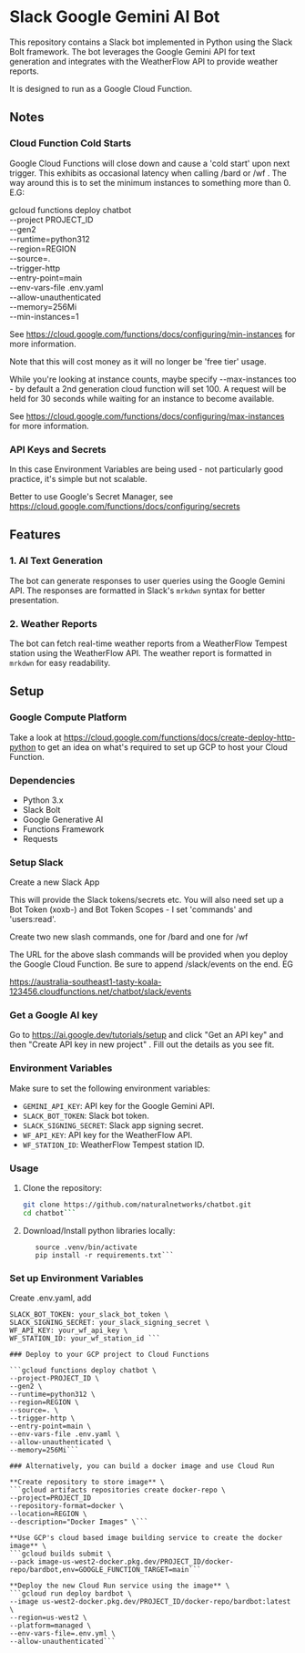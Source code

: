 # Slack Google Gemini AI Bot

This repository contains a Slack bot implemented in Python using the Slack Bolt framework. The bot leverages the Google Gemini API for text generation and integrates with the WeatherFlow API to provide weather reports. 

It is designed to run as a Google Cloud Function.

## Notes

### Cloud Function Cold Starts

Google Cloud Functions will close down and cause a 'cold start' upon next trigger. This exhibits as occasional latency when calling /bard or /wf . The way around this is to set the minimum instances to something more than 0. E.G:

gcloud functions deploy chatbot \
--project PROJECT_ID \
--gen2 \
--runtime=python312 \
--region=REGION \
--source=. \
--trigger-http \
--entry-point=main \
--env-vars-file .env.yaml \
--allow-unauthenticated \
--memory=256Mi \
--min-instances=1

See https://cloud.google.com/functions/docs/configuring/min-instances for more information.

Note that this will cost money as it will no longer be 'free tier' usage.

While you're looking at instance counts, maybe specify --max-instances too - by default a 2nd generation cloud function will set 100. A request will be held for 30 seconds while waiting for an instance to become available.

See https://cloud.google.com/functions/docs/configuring/max-instances for more information.

### API Keys and Secrets

In this case Environment Variables are being used - not particularly good practice, it's simple but not scalable.

Better to use Google's Secret Manager, see https://cloud.google.com/functions/docs/configuring/secrets

## Features

### 1. AI Text Generation

The bot can generate responses to user queries using the Google Gemini API. The responses are formatted in Slack's `mrkdwn` syntax for better presentation.

### 2. Weather Reports

The bot can fetch real-time weather reports from a WeatherFlow Tempest station using the WeatherFlow API. The weather report is formatted in `mrkdwn` for easy readability.

## Setup

### Google Compute Platform

Take a look at https://cloud.google.com/functions/docs/create-deploy-http-python to get an idea on what's required to set up GCP to host your Cloud Function.

### Dependencies

- Python 3.x
- Slack Bolt
- Google Generative AI
- Functions Framework
- Requests

### Setup Slack

Create a new Slack App

This will provide the Slack tokens/secrets etc. You will also need set up a Bot Token (xoxb-) and Bot Token Scopes - I set 'commands' and 'users:read'.

Create two new slash commands, one for /bard and one for /wf

The URL for the above slash commands will be provided when you deploy the Google Cloud Function. Be sure to append /slack/events on the end. EG

https://australia-southeast1-tasty-koala-123456.cloudfunctions.net/chatbot/slack/events

### Get a Google AI key

Go to https://ai.google.dev/tutorials/setup and click "Get an API key" and then "Create API key in new project" . Fill out the details as you see fit.

### Environment Variables

Make sure to set the following environment variables:

- `GEMINI_API_KEY`: API key for the Google Gemini API.
- `SLACK_BOT_TOKEN`: Slack bot token.
- `SLACK_SIGNING_SECRET`: Slack app signing secret.
- `WF_API_KEY`: API key for the WeatherFlow API.
- `WF_STATION_ID`: WeatherFlow Tempest station ID.

### Usage

1. Clone the repository:

   ```bash
   git clone https://github.com/naturalnetworks/chatbot.git
   cd chatbot```

2. Download/Install python libraries locally:

   ```python3 -m venv .venv
      source .venv/bin/activate
      pip install -r requirements.txt```

### Set up Environment Variables

Create .env.yaml, add

```GEMINI_API_KEY: your_gemini_api_key \
SLACK_BOT_TOKEN: your_slack_bot_token \
SLACK_SIGNING_SECRET: your_slack_signing_secret \
WF_API_KEY: your_wf_api_key \
WF_STATION_ID: your_wf_station_id ```

### Deploy to your GCP project to Cloud Functions

```gcloud functions deploy chatbot \
--project-PROJECT_ID \
--gen2 \
--runtime=python312 \
--region=REGION \
--source=. \
--trigger-http \
--entry-point=main \
--env-vars-file .env.yaml \
--allow-unauthenticated \
--memory=256Mi```

### Alternatively, you can build a docker image and use Cloud Run

**Create repository to store image** \
```gcloud artifacts repositories create docker-repo \
--project=PROJECT_ID
--repository-format=docker \
--location=REGION \
--description="Docker Images" \```

**Use GCP's cloud based image building service to create the docker image** \
```gcloud builds submit \
--pack image-us-west2-docker.pkg.dev/PROJECT_ID/docker-repo/bardbot,env=GOOGLE_FUNCTION_TARGET=main```

**Deploy the new Cloud Run service using the image** \
```gcloud run deploy bardbot \
--image us-west2-docker.pkg.dev/PROJECT_ID/docker-repo/bardbot:latest \
--region=us-west2 \
--platform=managed \
--env-vars-file=.env.yml \
--allow-unauthenticated```
